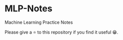 # MLP-Notes
Machine Learning Practice Notes

Please give a ⭐ to this repository if you find it useful 😁. 
